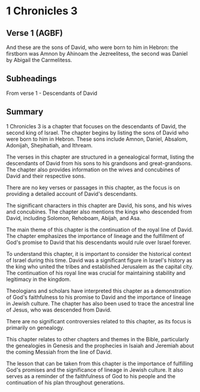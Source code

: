 # 1 Chronicles 3

## Verse 1 (AGBF)

And these are the sons of David, who were born to him in Hebron: the firstborn was Amnon by Ahinoam the Jezreelitess, the second was Daniel by Abigail the Carmelitess.

## Subheadings

From verse 1 - Descendants of David

## Summary

1 Chronicles 3 is a chapter that focuses on the descendants of David, the second king of Israel. The chapter begins by listing the sons of David who were born to him in Hebron. These sons include Amnon, Daniel, Absalom, Adonijah, Shephatiah, and Ithream.

The verses in this chapter are structured in a genealogical format, listing the descendants of David from his sons to his grandsons and great-grandsons. The chapter also provides information on the wives and concubines of David and their respective sons.

There are no key verses or passages in this chapter, as the focus is on providing a detailed account of David's descendants.

The significant characters in this chapter are David, his sons, and his wives and concubines. The chapter also mentions the kings who descended from David, including Solomon, Rehoboam, Abijah, and Asa.

The main theme of this chapter is the continuation of the royal line of David. The chapter emphasizes the importance of lineage and the fulfillment of God's promise to David that his descendants would rule over Israel forever. 

To understand this chapter, it is important to consider the historical context of Israel during this time. David was a significant figure in Israel's history as the king who united the tribes and established Jerusalem as the capital city. The continuation of his royal line was crucial for maintaining stability and legitimacy in the kingdom.

Theologians and scholars have interpreted this chapter as a demonstration of God's faithfulness to his promise to David and the importance of lineage in Jewish culture. The chapter has also been used to trace the ancestral line of Jesus, who was descended from David.

There are no significant controversies related to this chapter, as its focus is primarily on genealogy.

This chapter relates to other chapters and themes in the Bible, particularly the genealogies in Genesis and the prophecies in Isaiah and Jeremiah about the coming Messiah from the line of David.

The lesson that can be taken from this chapter is the importance of fulfilling God's promises and the significance of lineage in Jewish culture. It also serves as a reminder of the faithfulness of God to his people and the continuation of his plan throughout generations.